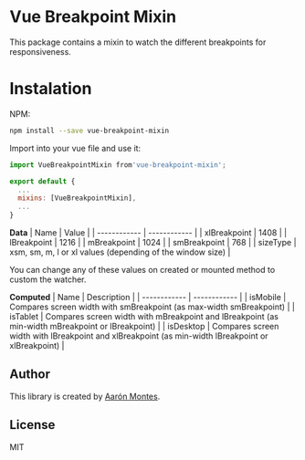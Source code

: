 # Vue Breakpoint Mixin
This package contains a mixin to watch the different breakpoints for responsiveness.

# Instalation

NPM:  
```bash
npm install --save vue-breakpoint-mixin
```
Import into your vue file and use it:

```javascript
import VueBreakpointMixin from'vue-breakpoint-mixin';

export default {
  ...
  mixins: [VueBreakpointMixin],
  ...
}

```

**Data**
|  Name | Value   |
| ------------ | ------------ |
| xlBreakpoint | 1408 |
| lBreakpoint | 1216 |
| mBreakpoint | 1024 |
| smBreakpoint | 768 |
| sizeType | xsm, sm, m, l or xl values (depending of the window size) |

You can change any of these values on created or mounted method to custom the watcher.

**Computed**
|  Name | Description   |
| ------------ | ------------ |
| isMobile | Compares screen width with smBreakpoint (as max-width smBreakpoint) |
| isTablet | Compares screen width with mBreakpoint and lBreakpoint (as min-width mBreakpoint or lBreakpoint)  |
| isDesktop | Compares screen width with lBreakpoint  and xlBreakpoint (as min-width lBreakpoint  or xlBreakpoint)  |

## Author
This library is created by [Aarón Montes](https://github.com/ajomuch92 "Aarón Montes"). 

## License
MIT
